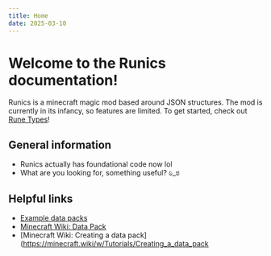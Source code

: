 ```yaml
---
title: Home
date: 2025-03-10
---
```


# Welcome to the Runics documentation!

Runics is a minecraft magic mod based around JSON structures. The mod is currently in its infancy, so features are limited. To get started, check out [Rune Types](types/rune_types)!
## General information

- Runics actually has foundational code now lol
- What are you looking for, something useful? ಠಿ_ಠ

## Helpful links

* [Example data packs](https://github.com/apace100/origins-example-packs)
* [Minecraft Wiki: Data Pack](https://minecraft.wiki/w/Data_Pack)
* [Minecraft Wiki: Creating a data pack](https://minecraft.wiki/w/Tutorials/Creating_a_data_pack
